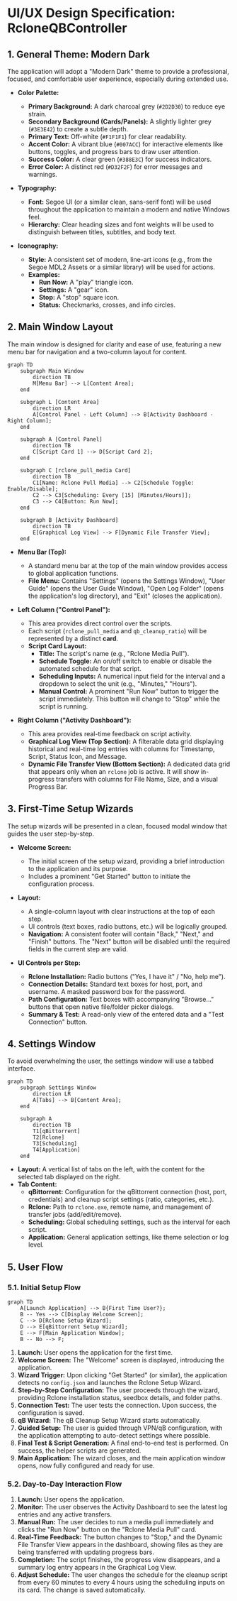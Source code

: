 # UI/UX Design Specification: RcloneQBController

## 1. General Theme: Modern Dark

The application will adopt a "Modern Dark" theme to provide a professional, focused, and comfortable user experience, especially during extended use.

*   **Color Palette:**
    *   **Primary Background:** A dark charcoal grey (`#2D2D30`) to reduce eye strain.
    *   **Secondary Background (Cards/Panels):** A slightly lighter grey (`#3E3E42`) to create a subtle depth.
    *   **Primary Text:** Off-white (`#F1F1F1`) for clear readability.
    *   **Accent Color:** A vibrant blue (`#007ACC`) for interactive elements like buttons, toggles, and progress bars to draw user attention.
    *   **Success Color:** A clear green (`#388E3C`) for success indicators.
    *   **Error Color:** A distinct red (`#D32F2F`) for error messages and warnings.

*   **Typography:**
    *   **Font:** Segoe UI (or a similar clean, sans-serif font) will be used throughout the application to maintain a modern and native Windows feel.
    *   **Hierarchy:** Clear heading sizes and font weights will be used to distinguish between titles, subtitles, and body text.

*   **Iconography:**
    *   **Style:** A consistent set of modern, line-art icons (e.g., from the Segoe MDL2 Assets or a similar library) will be used for actions.
    *   **Examples:**
        *   **Run Now:** A "play" triangle icon.
        *   **Settings:** A "gear" icon.
        *   **Stop:** A "stop" square icon.
        *   **Status:** Checkmarks, crosses, and info circles.

## 2. Main Window Layout

The main window is designed for clarity and ease of use, featuring a new menu bar for navigation and a two-column layout for content.

```mermaid
graph TD
    subgraph Main Window
        direction TB
        M[Menu Bar] --> L[Content Area];
    end

    subgraph L [Content Area]
        direction LR
        A[Control Panel - Left Column] --> B[Activity Dashboard - Right Column];
    end

    subgraph A [Control Panel]
        direction TB
        C[Script Card 1] --> D[Script Card 2];
    end

    subgraph C [rclone_pull_media Card]
        direction TB
        C1[Name: Rclone Pull Media] --> C2[Schedule Toggle: Enable/Disable];
        C2 --> C3[Scheduling: Every [15] [Minutes/Hours]];
        C3 --> C4[Button: Run Now];
    end

    subgraph B [Activity Dashboard]
        direction TB
        E[Graphical Log View] --> F[Dynamic File Transfer View];
    end
```

*   **Menu Bar (Top):**
    *   A standard menu bar at the top of the main window provides access to global application functions.
    *   **File Menu:** Contains "Settings" (opens the Settings Window), "User Guide" (opens the User Guide Window), "Open Log Folder" (opens the application's log directory), and "Exit" (closes the application).

*   **Left Column ("Control Panel"):**
    *   This area provides direct control over the scripts.
    *   Each script (`rclone_pull_media` and `qb_cleanup_ratio`) will be represented by a distinct **card**.
    *   **Script Card Layout:**
        *   **Title:** The script's name (e.g., "Rclone Media Pull").
        *   **Schedule Toggle:** An on/off switch to enable or disable the automated schedule for that script.
        *   **Scheduling Inputs:** A numerical input field for the interval and a dropdown to select the unit (e.g., "Minutes," "Hours").
        *   **Manual Control:** A prominent "Run Now" button to trigger the script immediately. This button will change to "Stop" while the script is running.

*   **Right Column ("Activity Dashboard"):**
    *   This area provides real-time feedback on script activity.
    *   **Graphical Log View (Top Section):** A filterable data grid displaying historical and real-time log entries with columns for Timestamp, Script, Status Icon, and Message.
    *   **Dynamic File Transfer View (Bottom Section):** A dedicated data grid that appears only when an `rclone` job is active. It will show in-progress transfers with columns for File Name, Size, and a visual Progress Bar.

## 3. First-Time Setup Wizards

The setup wizards will be presented in a clean, focused modal window that guides the user step-by-step.

*   **Welcome Screen:**
    *   The initial screen of the setup wizard, providing a brief introduction to the application and its purpose.
    *   Includes a prominent "Get Started" button to initiate the configuration process.

*   **Layout:**
    *   A single-column layout with clear instructions at the top of each step.
    *   UI controls (text boxes, radio buttons, etc.) will be logically grouped.
    *   **Navigation:** A consistent footer will contain "Back," "Next," and "Finish" buttons. The "Next" button will be disabled until the required fields in the current step are valid.

*   **UI Controls per Step:**
    *   **Rclone Installation:** Radio buttons ("Yes, I have it" / "No, help me").
    *   **Connection Details:** Standard text boxes for host, port, and username. A masked password box for the password.
    *   **Path Configuration:** Text boxes with accompanying "Browse..." buttons that open native file/folder picker dialogs.
    *   **Summary & Test:** A read-only view of the entered data and a "Test Connection" button.

## 4. Settings Window

To avoid overwhelming the user, the settings window will use a tabbed interface.

```mermaid
graph TD
    subgraph Settings Window
        direction LR
        A[Tabs] --> B[Content Area];
    end

    subgraph A
        direction TB
        T1[qBittorrent]
        T2[Rclone]
        T3[Scheduling]
        T4[Application]
    end
```

*   **Layout:** A vertical list of tabs on the left, with the content for the selected tab displayed on the right.
*   **Tab Content:**
    *   **qBittorrent:** Configuration for the qBittorrent connection (host, port, credentials) and cleanup script settings (ratio, categories, etc.).
    *   **Rclone:** Path to `rclone.exe`, remote name, and management of transfer jobs (add/edit/remove).
    *   **Scheduling:** Global scheduling settings, such as the interval for each script.
    *   **Application:** General application settings, like theme selection or log level.

## 5. User Flow

### 5.1. Initial Setup Flow

```mermaid
graph TD
    A[Launch Application] --> B{First Time User?};
    B -- Yes --> C[Display Welcome Screen];
    C --> D[Rclone Setup Wizard];
    D --> E[qBittorrent Setup Wizard];
    E --> F[Main Application Window];
    B -- No --> F;
```

1.  **Launch:** User opens the application for the first time.
2.  **Welcome Screen:** The "Welcome" screen is displayed, introducing the application.
3.  **Wizard Trigger:** Upon clicking "Get Started" (or similar), the application detects no `config.json` and launches the Rclone Setup Wizard.
4.  **Step-by-Step Configuration:** The user proceeds through the wizard, providing Rclone installation status, seedbox details, and folder paths.
5.  **Connection Test:** The user tests the connection. Upon success, the configuration is saved.
6.  **qB Wizard:** The qB Cleanup Setup Wizard starts automatically.
7.  **Guided Setup:** The user is guided through VPN/qB configuration, with the application attempting to auto-detect settings where possible.
8.  **Final Test & Script Generation:** A final end-to-end test is performed. On success, the helper scripts are generated.
9.  **Main Application:** The wizard closes, and the main application window opens, now fully configured and ready for use.

### 5.2. Day-to-Day Interaction Flow

1.  **Launch:** User opens the application.
2.  **Monitor:** The user observes the Activity Dashboard to see the latest log entries and any active transfers.
3.  **Manual Run:** The user decides to run a media pull immediately and clicks the "Run Now" button on the "Rclone Media Pull" card.
4.  **Real-Time Feedback:** The button changes to "Stop," and the Dynamic File Transfer View appears in the dashboard, showing files as they are being transferred with updating progress bars.
5.  **Completion:** The script finishes, the progress view disappears, and a summary log entry appears in the Graphical Log View.
6.  **Adjust Schedule:** The user changes the schedule for the cleanup script from every 60 minutes to every 4 hours using the scheduling inputs on its card. The change is saved automatically.